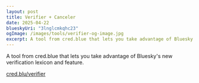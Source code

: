 ```yaml
---
layout: post
title: Verifier + Canceler
date: 2025-04-22
blueskyUri: "3lnglcmkqhc23"
ogImage: /images/tools/verifier-og-image.jpg
excerpt: A tool from cred.blue that lets you take advantage of Bluesky's new verification lexicon and feature.
---
```


A tool from cred.blue that lets you take advantage of Bluesky's new verification lexicon and feature.

[cred.blu/verifier](https://cred.blue/verifier)